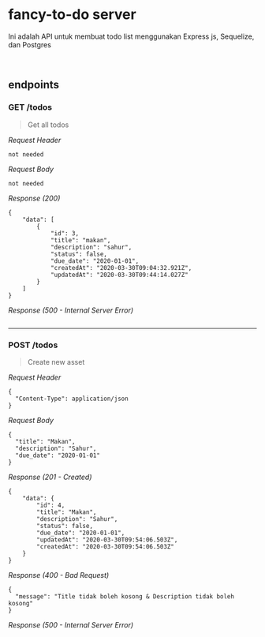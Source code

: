 # fancy-to-do server
Ini adalah API untuk membuat todo list menggunakan Express js, Sequelize, dan Postgres

&nbsp;

## endpoints
### GET /todos

> Get all todos

_Request Header_
```
not needed
```

_Request Body_
```
not needed
```

_Response (200)_
```
{
    "data": [
        {
            "id": 3,
            "title": "makan",
            "description": "sahur",
            "status": false,
            "due_date": "2020-01-01",
            "createdAt": "2020-03-30T09:04:32.921Z",
            "updatedAt": "2020-03-30T09:44:14.027Z"
        }
    ]
}
```

_Response (500 - Internal Server Error)_
```
```
---
### POST /todos

> Create new asset

_Request Header_
```
{
  "Content-Type": application/json
}
```

_Request Body_
```
{
  "title": "Makan",
  "description": "Sahur",
  "due_date": "2020-01-01"
}
```

_Response (201 - Created)_
```
{
    "data": {
        "id": 4,
        "title": "Makan",
        "description": "Sahur",
        "status": false,
        "due_date": "2020-01-01",
        "updatedAt": "2020-03-30T09:54:06.503Z",
        "createdAt": "2020-03-30T09:54:06.503Z"
    }
}
```

_Response (400 - Bad Request)_
```
{
  "message": "Title tidak boleh kosong & Description tidak boleh kosong"
}
```

_Response (500 - Internal Server Error)_
```
```
